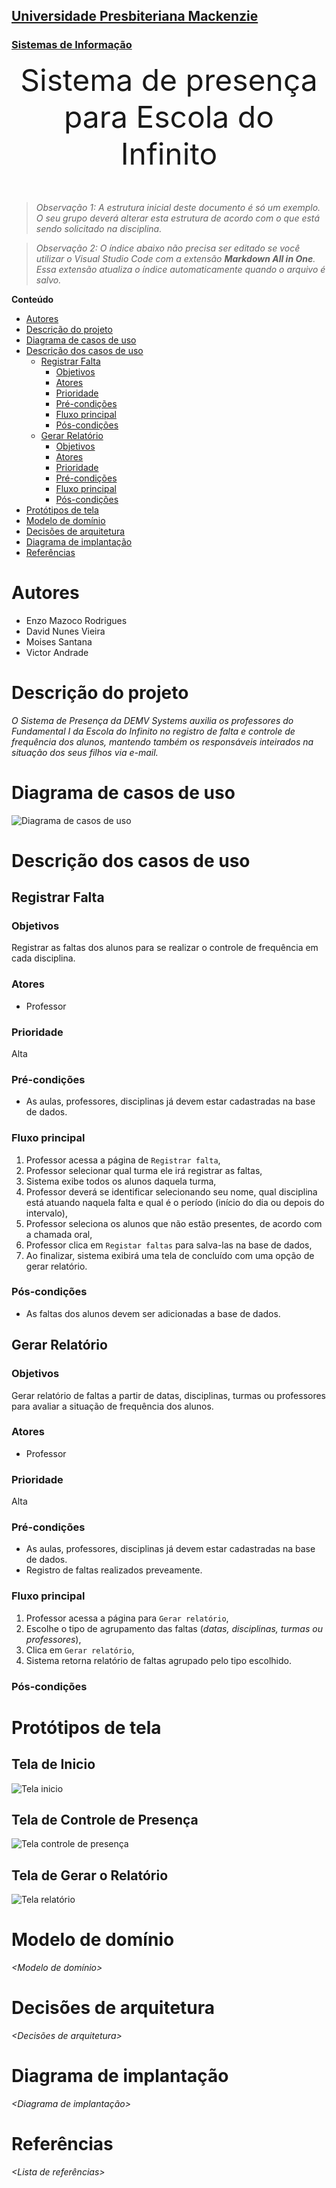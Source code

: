 <h2><a href= "https://www.mackenzie.br">Universidade Presbiteriana Mackenzie</a></h2>
<h3><a href= "https://www.mackenzie.br/graduacao/sao-paulo-higienopolis/sistemas-de-informacao">Sistemas de Informação</a></h3>


<font size="+12"><center>
Sistema de presença para Escola do Infinito
</center></font>

>*Observação 1: A estrutura inicial deste documento é só um exemplo. O seu grupo deverá alterar esta estrutura de acordo com o que está sendo solicitado na disciplina.*

>*Observação 2: O índice abaixo não precisa ser editado se você utilizar o Visual Studio Code com a extensão **Markdown All in One**. Essa extensão atualiza o índice automaticamente quando o arquivo é salvo.*

**Conteúdo**

- [Autores](#autores)
- [Descrição do projeto](#descrição-do-projeto)
- [Diagrama de casos de uso](#diagrama-de-casos-de-uso)
- [Descrição dos casos de uso](#descrição-dos-casos-de-uso)
  - [Registrar Falta](#registrar-falta)
    - [Objetivos](#objetivos)
    - [Atores](#atores)
    - [Prioridade](#prioridade)
    - [Pré-condições](#pré-condições)
    - [Fluxo principal](#fluxo-principal)
    - [Pós-condições](#pós-condições)
  - [Gerar Relatório](#gerar-relatório)
    - [Objetivos](#objetivos-1)
    - [Atores](#atores-1)
    - [Prioridade](#prioridade-1)
    - [Pré-condições](#pré-condições-1)
    - [Fluxo principal](#fluxo-principal-1)
    - [Pós-condições](#pós-condições-1)
- [Protótipos de tela](#protótipos-de-tela)
- [Modelo de domínio](#modelo-de-domínio)
- [Decisões de arquitetura](#decisões-de-arquitetura)
- [Diagrama de implantação](#diagrama-de-implantação)
- [Referências](#referências)

# Autores

* Enzo Mazoco Rodrigues
* David Nunes Vieira
* Moises Santana
* Victor Andrade

# Descrição do projeto

*O Sistema de Presença da DEMV Systems auxilia os professores do Fundamental I da Escola do Infinito no registro de falta e controle de frequência dos alunos, mantendo também os responsáveis inteirados na situação dos seus filhos via e-mail.*

# Diagrama de casos de uso

![Diagrama de casos de uso](Diagrama%20de%20casos%20de%20uso.png)

# Descrição dos casos de uso

## Registrar Falta

### Objetivos

Registrar as faltas dos alunos para se realizar o controle de frequência em cada disciplina.

### Atores

- Professor

### Prioridade

Alta

### Pré-condições

- As aulas, professores, disciplinas já devem estar cadastradas na base de dados.

### Fluxo principal

1. Professor acessa a página de `Registrar falta`,
2. Professor selecionar qual turma ele irá registrar as faltas,
3. Sistema exibe todos os alunos daquela turma,
4. Professor deverá se identificar selecionando seu nome, qual disciplina está atuando naquela falta e qual é o período (início do dia ou depois do intervalo),
5. Professor seleciona os alunos que não estão presentes, de acordo com a chamada oral,
6. Professor clica em `Registar faltas` para salva-las na base de dados,
7. Ao finalizar, sistema exibirá uma tela de concluído com uma opção de gerar relatório.

### Pós-condições

- As faltas dos alunos devem ser adicionadas a base de dados.

## Gerar Relatório

### Objetivos

Gerar relatório de faltas a partir de datas, disciplinas, turmas ou professores para avaliar a situação de frequência dos alunos.

### Atores

- Professor

### Prioridade

Alta

### Pré-condições

- As aulas, professores, disciplinas já devem estar cadastradas na base de dados.
- Registro de faltas realizados preveamente.

### Fluxo principal

1. Professor acessa a página para `Gerar relatório`,
2. Escolhe o tipo de agrupamento das faltas (*datas, disciplinas, turmas ou professores*),
3. Clica em `Gerar relatório`,
4. Sistema retorna relatório de faltas agrupado pelo tipo escolhido.

### Pós-condições

# Protótipos de tela

## Tela de Inicio 
![Tela inicio](https://user-images.githubusercontent.com/101683741/219990510-205acf83-1c58-47b9-9a77-b4c1dd46d872.png)

## Tela de Controle de Presença 
![Tela controle de presença](https://user-images.githubusercontent.com/101683741/219990540-2d2019d9-6d87-493f-b406-38a47e93109e.png)

## Tela de Gerar o Relatório
![Tela relatório](https://user-images.githubusercontent.com/101683741/219990575-71a1979d-6cc1-4b51-9de9-14ae854fd6b3.png)

# Modelo de domínio

*&lt;Modelo de domínio&gt;*

# Decisões de arquitetura

*&lt;Decisões de arquitetura&gt;*

# Diagrama de implantação

*&lt;Diagrama de implantação&gt;*

# Referências

*&lt;Lista de referências&gt;*
